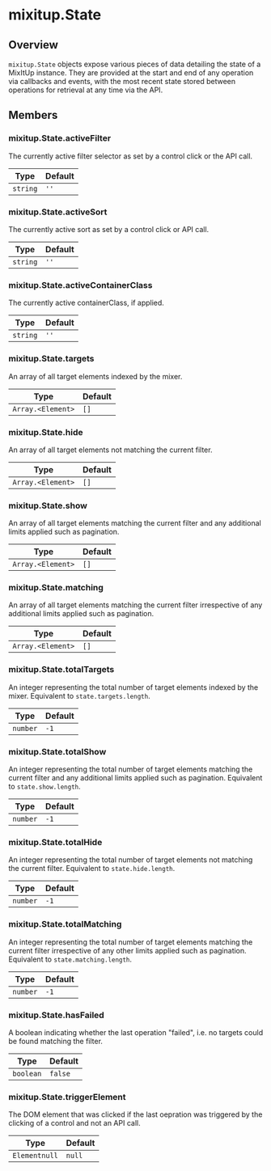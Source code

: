 # mixitup.State

## Overview

`mixitup.State` objects expose various pieces of data detailing the state of
a MixItUp instance. They are provided at the start and end of any operation via
callbacks and events, with the most recent state stored between operations
for retrieval at any time via the API.

## Members

### <a id="mixitup.State#activeFilter">mixitup.State.activeFilter</a>



The currently active filter selector as set by a control click or the API
call.


|Type | Default
|--- | ---
`string` | `''`

### <a id="mixitup.State#activeSort">mixitup.State.activeSort</a>



The currently active sort as set by a control click or API call.


|Type | Default
|--- | ---
`string` | `''`

### <a id="mixitup.State#activeContainerClass">mixitup.State.activeContainerClass</a>



The currently active containerClass, if applied.


|Type | Default
|--- | ---
`string` | `''`

### <a id="mixitup.State#targets">mixitup.State.targets</a>



An array of all target elements indexed by the mixer.


|Type | Default
|--- | ---
`Array.<Element>` | `[]`

### <a id="mixitup.State#hide">mixitup.State.hide</a>



An array of all target elements not matching the current filter.


|Type | Default
|--- | ---
`Array.<Element>` | `[]`

### <a id="mixitup.State#show">mixitup.State.show</a>



An array of all target elements matching the current filter and any additional
limits applied such as pagination.


|Type | Default
|--- | ---
`Array.<Element>` | `[]`

### <a id="mixitup.State#matching">mixitup.State.matching</a>



An array of all target elements matching the current filter irrespective of
any additional limits applied such as pagination.


|Type | Default
|--- | ---
`Array.<Element>` | `[]`

### <a id="mixitup.State#totalTargets">mixitup.State.totalTargets</a>



An integer representing the total number of target elements indexed by the
mixer. Equivalent to `state.targets.length`.


|Type | Default
|--- | ---
`number` | `-1`

### <a id="mixitup.State#totalShow">mixitup.State.totalShow</a>



An integer representing the total number of target elements matching the
current filter and any additional limits applied such as pagination.
Equivalent to `state.show.length`.


|Type | Default
|--- | ---
`number` | `-1`

### <a id="mixitup.State#totalHide">mixitup.State.totalHide</a>



An integer representing the total number of target elements not matching
the current filter. Equivalent to `state.hide.length`.


|Type | Default
|--- | ---
`number` | `-1`

### <a id="mixitup.State#totalMatching">mixitup.State.totalMatching</a>



An integer representing the total number of target elements matching the
current filter irrespective of any other limits applied such as pagination.
Equivalent to `state.matching.length`.


|Type | Default
|--- | ---
`number` | `-1`

### <a id="mixitup.State#hasFailed">mixitup.State.hasFailed</a>



A boolean indicating whether the last operation "failed", i.e. no targets
could be found matching the filter.


|Type | Default
|--- | ---
`boolean` | `false`

### <a id="mixitup.State#triggerElement">mixitup.State.triggerElement</a>



The DOM element that was clicked if the last oepration was triggered by the
clicking of a control and not an API call.


|Type | Default
|--- | ---
`Elementnull` | `null`

